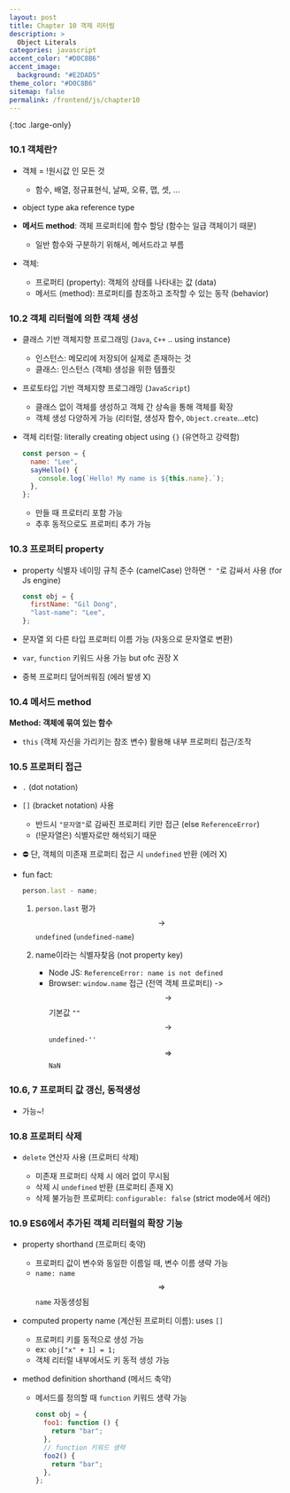 ```yaml
---
layout: post
title: Chapter 10 객제 리터럴
description: >
  Object Literals
categories: javascript
accent_color: "#D0C8B6"
accent_image:
  background: "#E2DAD5"
theme_color: "#D0C8B6"
sitemap: false
permalink: /frontend/js/chapter10
---
```


{:toc .large-only}

### 10.1 객체란?

- 객체 = !원시값 인 모든 것
  - 함수, 배열, 정규표현식, 날짜, 오류, 맵, 셋, ...
- object type aka reference type
- **메서드 method**: 객체 프로퍼티에 함수 할당 (함수는 일급 객체이기 때문)

  - 일반 함수와 구분하기 위해서, 메서드라고 부름

- 객체:

  - 프로퍼티 (property): 객체의 상태를 나타내는 값 (data)
  - 메서드 (method): 프로퍼티를 참조하고 조작할 수 있는 동작 (behavior)

### 10.2 객체 리터럴에 의한 객체 생성

- 클래스 기반 객체지향 프로그래밍 (`Java`, `C++` .. using instance)

  - 인스턴스: 메모리에 저장되어 실제로 존재하는 것
  - 클래스: 인스턴스 (객체) 생성을 위한 템플릿

- 프로토타입 기반 객체지향 프로그래밍 (`JavaScript`)

  - 클래스 없이 객체를 생성하고 객체 간 상속을 통해 객체를 확장
  - 객체 생성 다양하게 가능 (리터럴, 생성자 함수, `Object.create`...etc)

- 객체 리터럴: literally creating object using `{}` (유연하고 강력함)

  ```js
  const person = {
    name: "Lee",
    sayHello() {
      console.log(`Hello! My name is ${this.name}.`);
    },
  };
  ```

  - 만들 때 프로터리 포함 가능
  - 추후 동적으로도 프로퍼티 추가 가능

### 10.3 프로퍼티 property

- property 식별자 네이밍 규칙 준수 (camelCase) 안하면 `" "`로 감싸서 사용 (for Js engine)

  ```js
  const obj = {
    firstName: "Gil Dong",
    "last-name": "Lee",
  };
  ```

- 문자열 외 다른 타입 프로퍼티 이름 가능 (자동으로 문자열로 변환)
- `var`, `function` 키워드 사용 가능 but ofc 권장 X
- 중복 프로퍼티 덮어씌워짐 (에러 발생 X)

### 10.4 메서드 method

**Method: 객체에 묶여 있는 함수**

- `this` (객체 자신을 가리키는 참조 변수) 활용해 내부 프로퍼티 접근/조작

### 10.5 프로퍼티 접근

- `.` (dot notation)
- `[]` (bracket notation) 사용

  - 반드시 `"문자열"`로 감싸진 프로퍼티 키만 접근 (else `ReferenceError`)
  - (!문자열은) 식별자로만 해석되기 때문

- ⛔️ 단, 객체의 미존재 프로퍼티 접근 시 `undefined` 반환 (에러 X)

- fun fact:

  ```js
  person.last - name;
  ```

  1. `person.last` 평가 $$\rightarrow$$ `undefined` (`undefined-name`)
  2. name이라는 식별자찾음 (not property key)

     - Node JS: `ReferenceError: name is not defined`
     - Browser: `window.name` 접근 (전역 객체 프로퍼티) -> $$\rightarrow$$ 기본값 `""` $$\rightarrow$$ `undefined-''` $$\Rightarrow$$ `NaN`

### 10.6, 7 프로퍼티 값 갱신, 동적생성

- 가능~!

### 10.8 프로퍼티 삭제

- `delete` 연산자 사용 (프로퍼티 삭제)

  - 미존재 프로퍼티 삭제 시 에러 없이 무시됨
  - 삭제 시 `undefined` 반환 (프로퍼티 존재 X)
  - 삭제 불가능한 프로퍼티: `configurable: false` (strict mode에서 에러)

### 10.9 ES6에서 추가된 객체 리터럴의 확장 기능

- property shorthand (프로퍼티 축약)

  - 프로퍼티 값이 변수와 동일한 이름일 때, 변수 이름 생략 가능
  - `name: name` $$\Rightarrow$$ `name` 자동생성됨

- computed property name (계산된 프로퍼티 이름): uses `[]`

  - 프로퍼티 키를 동적으로 생성 가능
  - ex: `obj["x" + 1] = 1;`
  - 객체 리터럴 내부에서도 키 동적 생성 가능

- method definition shorthand (메서드 축약)

  - 메서드를 정의할 때 `function` 키워드 생략 가능

    ```js
    const obj = {
      foo1: function () {
        return "bar";
      },
      // function 키워드 생략
      foo2() {
        return "bar";
      },
    };
    ```
